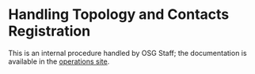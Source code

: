 Handling Topology and Contacts Registration
===========================================

This is an internal procedure handled by OSG Staff;
the documentation is available in the [operations site](https://opensciencegrid.org/operations/services/topology-contacts-data/).
